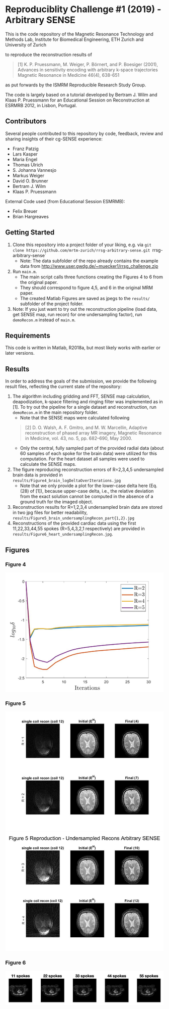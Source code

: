 Reproduciblity Challenge #1 (2019) - Arbitrary SENSE
====================================================

This is the code repository of the Magnetic Resonance Technology and Methods 
Lab, Institute for Biomedical Engineering, ETH Zurich and University of Zurich

to reproduce the reconstruction results of 

> [1] K. P. Pruessmann, M. Weiger, P. Börnert, and P. Boesiger (2001), 
> Advances in sensitivity encoding with arbitrary k-space trajectories
> Magnetic Resonance in Medicine 46(4), 638-651

as put forwards by the ISMRM Reproducible Research Study Group.

The code is largely based on a tutorial developed by Bertram J. Wilm and Klaas P. 
Pruessmann for an Educational Session on Reconstruction at ESRMRB 2012, in Lisbon, Portugal.


Contributors
------------

Several people contributed to this repository by code, feedback, review and sharing 
insights of their cg-SENSE experience:

- Franz Patzig
- Lars Kasper
- Maria Engel
- Thomas Ulrich
- S. Johanna Vannesjo
- Markus Weiger
- David O. Brunner
- Bertram J. Wilm
- Klaas P. Pruessmann

External Code used (from Educational Session ESMRMB):
- Felix Breuer
- Brian Hargreaves


Getting Started
---------------

1. Clone this repository into a project folder of your liking, e.g. via
   `git clone https://github.com/mrtm-zurich/rrsg-arbitrary-sense.git `rrsg-arbitrary-sense`
   - Note: The data subfolder of the repo already contains the example data from 
   http://www.user.gwdg.de/~muecker1/rrsg_challenge.zip
2. Run `main.m`. 
    - The main script calls three functions creating the Figures 4 to 6 from the original paper. 
	- They should correspond to figure 4,5, and 6 in the original MRM paper.
	- The created Matlab Figures are saved as jpegs to the `results/` subfolder of the project folder.
3. Note: If you just want to try out the reconstruction pipeline (load data, get SENSE map, run recon) 
   for one undersampling factor), run `demoRecon.m` instead of `main.m`.


Requirements
------------

This code is written in Matlab, R2018a, but most likely works with earlier or later versions.


Results
-------

In order to address the goals of the submission, we provide the following result files, reflecting the current state of the repository:

1. The algorithm including gridding and FFT, SENSE map calculation, deapodization,
   k-space filtering and ringing filter was implemented as in [1]. To try out the pipeline for a single dataset and 
   reconstruction, run `demoRecon.m` in the main repository folder.
	- Note that the SENSE maps were calculated following
	> [2] D. O. Walsh, A. F. Gmitro, and M. W. Marcellin, Adaptive reconstruction of phased array MR imagery,
	> Magnetic Resonance in Medicine, vol. 43, no. 5, pp. 682–690, May 2000.
	- Only the central, fully sampled part of the provided radial data (about 60 samples of each spoke for the brain data) were utilized for this computation. For the heart dataset all samples were used to calculate the SENSE maps.
2. The figure reproducing reconstruction errors of R=2,3,4,5 undersampled brain data is provided in `results/Figure4_brain_logDeltaOverIterations.jpg`
    - Note that we only provide a plot for the lower-case delta here (Eq. (28) of [1]), because upper-case delta, i.e., the relative deviation from the exact
	solution cannot be computed in the absence of a ground truth for the imaged object. 
3. Reconstruction results for R=1,2,3,4 undersampled brain data are stored in two jpg files for better readability, `results/Figure5_brain_undersamplingRecon_part{1,2}.jpg`
4. Reconstructions of the provided cardiac data using the first 11,22,33,44,55 spokes (R=5,4,3,2,1 respectively) are provided in `results/Figure6_heart_undersamplingRecon.jpg`.


Figures
-------

### Figure 4
![Figure 4](results/Figure4_brain_logDeltaOverIterations.jpg?raw=true "Figure 4")

### Figure 5
![Figure 5, part 1](results/Figure5_brain_undersamplingRecon_part1.jpg?raw=true "Figure 5, part 1")
![Figure 5, part 2](results/Figure5_brain_undersamplingRecon_part2.jpg?raw=true "Figure 5, part 2")

### Figure 6
![Figure 6](results/Figure6_heart_undersamplingRecon.jpg?raw=true "Figure 6")